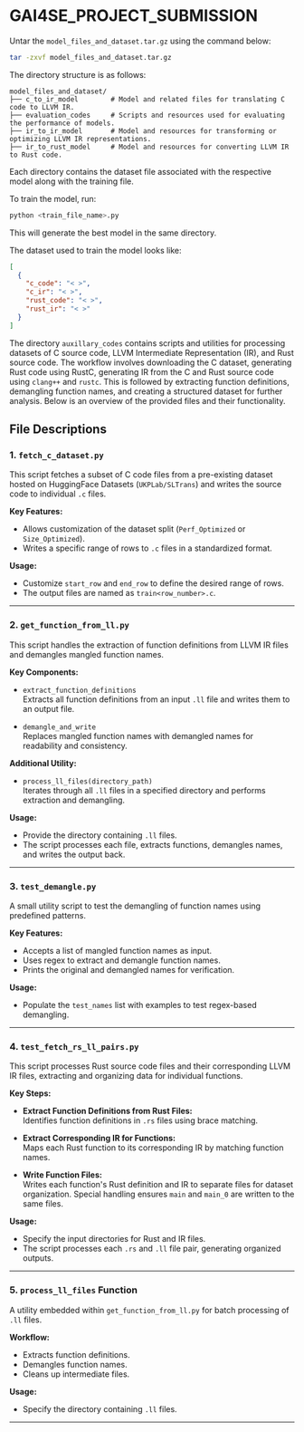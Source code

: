 # GAI4SE_PROJECT_SUBMISSION

Untar the `model_files_and_dataset.tar.gz` using the command below:

```bash
tar -zxvf model_files_and_dataset.tar.gz
```

The directory structure is as follows:

```
model_files_and_dataset/
├── c_to_ir_model        # Model and related files for translating C code to LLVM IR.
├── evaluation_codes     # Scripts and resources used for evaluating the performance of models.
├── ir_to_ir_model       # Model and resources for transforming or optimizing LLVM IR representations.
├── ir_to_rust_model     # Model and resources for converting LLVM IR to Rust code.
```

Each directory contains the dataset file associated with the respective model along with the training file.

To train the model, run:

```bash
python <train_file_name>.py
```

This will generate the best model in the same directory.

The dataset used to train the model looks like:

```json
[
  {
    "c_code": "< >",
    "c_ir": "< >",
    "rust_code": "< >",
    "rust_ir": "< >"
  }
]
```

The directory `auxillary_codes` contains scripts and utilities for processing datasets of C source code, LLVM Intermediate Representation (IR), and Rust source code. The workflow involves downloading the C dataset, generating Rust code using RustC, generating IR from the C and Rust source code using `clang++` and `rustc`. This is followed by extracting function definitions, demangling function names, and creating a structured dataset for further analysis. Below is an overview of the provided files and their functionality.

## File Descriptions

### 1. `fetch_c_dataset.py`

This script fetches a subset of C code files from a pre-existing dataset hosted on HuggingFace Datasets (`UKPLab/SLTrans`) and writes the source code to individual `.c` files.

**Key Features:**

- Allows customization of the dataset split (`Perf_Optimized` or `Size_Optimized`).
- Writes a specific range of rows to `.c` files in a standardized format.

**Usage:**

- Customize `start_row` and `end_row` to define the desired range of rows.
- The output files are named as `train<row_number>.c`.

---

### 2. `get_function_from_ll.py`

This script handles the extraction of function definitions from LLVM IR files and demangles mangled function names.

**Key Components:**

- `extract_function_definitions`  
  Extracts all function definitions from an input `.ll` file and writes them to an output file.

- `demangle_and_write`  
  Replaces mangled function names with demangled names for readability and consistency.

**Additional Utility:**

- `process_ll_files(directory_path)`  
  Iterates through all `.ll` files in a specified directory and performs extraction and demangling.

**Usage:**

- Provide the directory containing `.ll` files.
- The script processes each file, extracts functions, demangles names, and writes the output back.

---

### 3. `test_demangle.py`

A small utility script to test the demangling of function names using predefined patterns.

**Key Features:**

- Accepts a list of mangled function names as input.
- Uses regex to extract and demangle function names.
- Prints the original and demangled names for verification.

**Usage:**

- Populate the `test_names` list with examples to test regex-based demangling.

---

### 4. `test_fetch_rs_ll_pairs.py`

This script processes Rust source code files and their corresponding LLVM IR files, extracting and organizing data for individual functions.

**Key Steps:**

- **Extract Function Definitions from Rust Files:**  
  Identifies function definitions in `.rs` files using brace matching.

- **Extract Corresponding IR for Functions:**  
  Maps each Rust function to its corresponding IR by matching function names.

- **Write Function Files:**  
  Writes each function's Rust definition and IR to separate files for dataset organization. Special handling ensures `main` and `main_0` are written to the same files.

**Usage:**

- Specify the input directories for Rust and IR files.
- The script processes each `.rs` and `.ll` file pair, generating organized outputs.

---

### 5. `process_ll_files` Function

A utility embedded within `get_function_from_ll.py` for batch processing of `.ll` files.

**Workflow:**

- Extracts function definitions.
- Demangles function names.
- Cleans up intermediate files.

**Usage:**

- Specify the directory containing `.ll` files.

---
